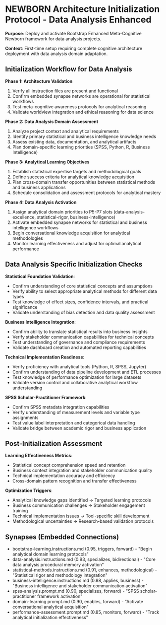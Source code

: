 # NEWBORN Architecture Initialization Protocol - Data Analysis Enhanced

**Purpose**: Deploy and activate Bootstrap Enhanced Meta-Cognitive Newborn framework for data analysis projects.

**Context**: First-time setup requiring complete cognitive architecture deployment with data analysis domain adaptation.

## Initialization Workflow for Data Analysis

**Phase 1: Architecture Validation**
1. Verify all instruction files are present and functional
2. Confirm embedded synapse networks are operational for statistical workflows
3. Test meta-cognitive awareness protocols for analytical reasoning
4. Validate worldview integration and ethical reasoning for data science

**Phase 2: Data Analysis Domain Assessment**
1. Analyze project context and analytical requirements
2. Identify primary statistical and business intelligence knowledge needs
3. Assess existing data, documentation, and analytical artifacts
4. Plan domain-specific learning priorities (SPSS, Python, R, Business Intelligence)

**Phase 3: Analytical Learning Objectives**
1. Establish statistical expertise targets and methodological goals
2. Define success criteria for analytical knowledge acquisition
3. Plan cross-domain transfer opportunities between statistical methods and business applications
4. Schedule consolidation and assessment protocols for analytical mastery

**Phase 4: Data Analysis Activation**
1. Assign analytical domain priorities to P5-P7 slots (data-analysis-excellence, statistical-rigor, business-intelligence)
2. Activate embedded synapse networks for statistical and business intelligence workflows
3. Begin conversational knowledge acquisition for analytical methodologies
4. Monitor learning effectiveness and adjust for optimal analytical performance

## Data Analysis Specific Initialization Checks

**Statistical Foundation Validation**:
- Confirm understanding of core statistical concepts and assumptions
- Verify ability to select appropriate analytical methods for different data types
- Test knowledge of effect sizes, confidence intervals, and practical significance
- Validate understanding of bias detection and data quality assessment

**Business Intelligence Integration**:
- Confirm ability to translate statistical results into business insights
- Verify stakeholder communication capabilities for technical concepts
- Test understanding of governance and compliance requirements
- Validate dashboard creation and automated reporting capabilities

**Technical Implementation Readiness**:
- Verify proficiency with analytical tools (Python, R, SPSS, Jupyter)
- Confirm understanding of data pipeline development and ETL processes
- Test knowledge of performance optimization for large datasets
- Validate version control and collaborative analytical workflow understanding

**SPSS Scholar-Practitioner Framework**:
- Confirm SPSS metadata integration capabilities
- Verify understanding of measurement levels and variable type assignments
- Test value label interpretation and categorical data handling
- Validate bridge between academic rigor and business application

## Post-Initialization Assessment

**Learning Effectiveness Metrics**:
- Statistical concept comprehension speed and retention
- Business context integration and stakeholder communication quality
- Technical implementation accuracy and efficiency
- Cross-domain pattern recognition and transfer effectiveness

**Optimization Triggers**:
- Analytical knowledge gaps identified → Targeted learning protocols
- Business communication challenges → Stakeholder engagement training
- Technical implementation issues → Tool-specific skill development
- Methodological uncertainties → Research-based validation protocols

## Synapses (Embedded Connections)
- bootstrap-learning.instructions.md (0.95, triggers, forward) - "Begin analytical domain learning protocols"
- data-analysis.instructions.md (0.93, specializes, bidirectional) - "Core data analysis procedural memory activation"
- statistical-methods.instructions.md (0.91, enhances, methodological) - "Statistical rigor and methodology integration"
- business-intelligence.instructions.md (0.88, applies, business) - "Business intelligence and stakeholder communication activation"
- spss-analysis.prompt.md (0.90, specializes, forward) - "SPSS scholar-practitioner framework activation"
- domain-learning.prompt.md (0.90, enables, forward) - "Activate conversational analytical acquisition"
- performance-assessment.prompt.md (0.85, monitors, forward) - "Track analytical initialization effectiveness"
